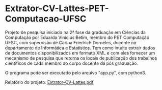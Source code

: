 # Extrator-CV-Lattes-PET-Computacao-UFSC
Projeto de pesquisa iniciado na 2ª fase da graduação em Ciências da Computação por Eduardo Vinicius Betim, membro do PET Computação UFSC, com supervisão de Carina Friedrich Dorneles, docente no departamento de Informática e Estatística. Tem como intuito extrair dados de documentos disponibilizados em formato XML e com eles fornecer um mecanismo de pesquisa que retorna os locais de publicação dos trabalhos científicos de cada membro do corpo docente da pós graduação.

O programa pode ser executado pelo arquivo "app.py", com python3.

Relatório do projeto:
[Extrator-CV-Lattes.pdf](https://github.com/eduardobetim/Extrator-CV-Lattes-PET-Computacao-UFSC/files/7238245/Extrator-CV-Lattes.pdf)
